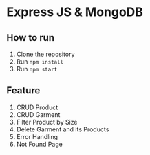 # Express JS & MongoDB

## How to run

1. Clone the repository
2. Run `npm install`
3. Run `npm start`

## Feature

1. CRUD Product
2. CRUD Garment
3. Filter Product by Size
4. Delete Garment and its Products
5. Error Handling
6. Not Found Page
